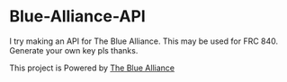 # Blue-Alliance-API
I try making an API for The Blue Alliance. This may be used for FRC 840.
Generate your own key pls thanks.

This project is Powered by [The Blue Alliance](https://www.thebluealliance.com/)
